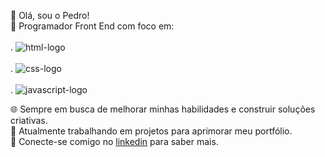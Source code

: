 👋 Olá, sou o Pedro!
<br>
🔧 Programador Front End com foco em:
<br>
<br>
. <img src="https://img.shields.io/badge/HTML5-E34F26?style=for-the-badge&logo=html5&logoColor=white" alt="html-logo">
<br>
<br>
. <img src="https://img.shields.io/badge/CSS3-1572B6?style=for-the-badge&logo=css3&logoColor=white" alt="css-logo">
<br>
<br>
. <img src="https://img.shields.io/badge/JavaScript-F7DF1E?style=for-the-badge&logo=javascript&logoColor=black" alt="javascript-logo">

🌐 Sempre em busca de melhorar minhas habilidades e construir soluções criativas.
<br>
📌 Atualmente trabalhando em projetos para aprimorar meu portfólio.
<br>
🔗 Conecte-se comigo no <a href="https://www.linkedin.com/in/pedro-cavalcante-735b03331/">linkedin<a> para saber mais.
